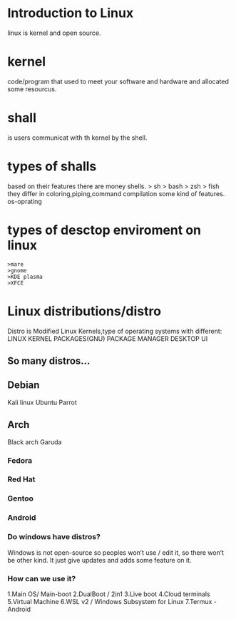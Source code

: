 #  Introduction to Linux 
  linux is kernel and open  source.
# kernel 
  code/program that used to meet your software and hardware and allocated some resourcus.
# shall 
 is users communicat with th kernel by the shell.
# types of shalls 
based on their features there are money shells.
      > sh 
      > bash
      > zsh
      > fish
they differ in coloring,piping,command compilation some kind of features.
os-oprating 
# types of desctop enviroment on linux 
    >mare 
    >gnome
    >KDE plasma 
    >XFCE
# Linux distributions/distro
 Distro is Modified Linux Kernels,type of operating systems with different:
 LINUX KERNEL
 PACKAGES(GNU)
 PACKAGE MANAGER
 DESKTOP UI
## So many distros…
## Debian
 Kali linux
 Ubuntu
 Parrot
## Arch
 Black
 arch
 Garuda

### Fedora
### Red Hat
### Gentoo
### Android


 
### Do windows have distros?
Windows is not open-source so peoples won’t use / edit it, so there won’t be other kind.
It just give updates and adds some feature on it.
### How can we use it?
  1.Main OS/ Main-boot
  2.DualBoot / 2in1
  3.Live boot
  4.Cloud terminals
  5.Virtual Machine
  6.WSL v2 / Windows Subsystem for Linux
  7.Termux - Android
 
   
